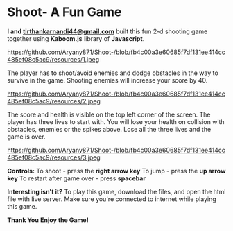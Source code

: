 # Shoot- A Fun Game
**I and tirthankarnandi44@gmail.com** built this fun 2-d shooting game
together using **Kaboom.js** library of **Javascript**.

https://github.com/Aryany871/Shoot-/blob/fb4c00a3e60685f7df131ee414cc485ef08c5ac9/resources/1.jpeg

The player has to shoot/avoid enemies and dodge obstacles in the way to survive in the game. 
Shooting enemies will increase your score by 40.

https://github.com/Aryany871/Shoot-/blob/fb4c00a3e60685f7df131ee414cc485ef08c5ac9/resources/2.jpeg

The score and health is visible on the top left corner of the screen.
The player has three lives to start with.
You will lose your health on collision with obstacles, enemies or the spikes above.
Lose all the three lives and the game is over.

https://github.com/Aryany871/Shoot-/blob/fb4c00a3e60685f7df131ee414cc485ef08c5ac9/resources/3.jpeg


**Controls:**
To shoot - press the **right arrow key**
To jump - press the **up arrow key**
To restart after game over - press **spacebar**

**Interesting isn't it?**
To play this game, download the files, and open the html file with live server.
Make sure you're connected to internet while playing this game.

**Thank You**
**Enjoy the Game!**
